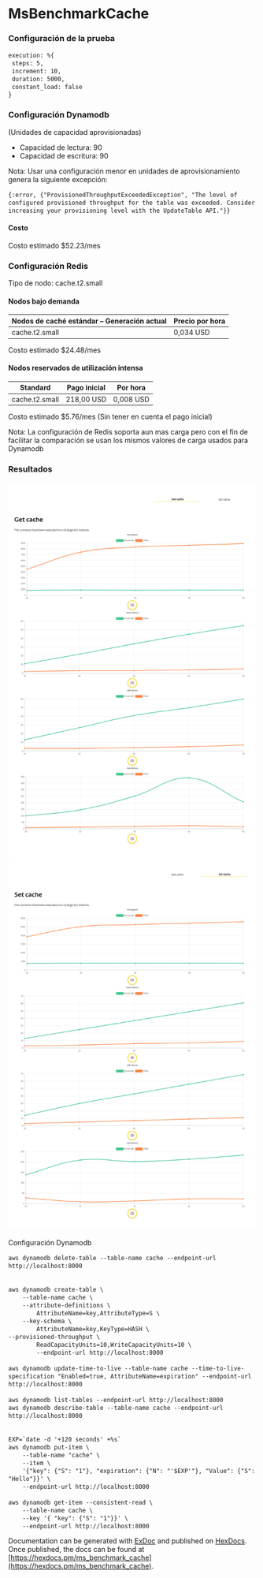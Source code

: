 # MsBenchmarkCache

### Configuración de la prueba
```
execution: %{
 steps: 5,
 increment: 10,
 duration: 5000,
 constant_load: false
}
```

### Configuración Dynamodb

(Unidades de capacidad aprovisionadas)
- Capacidad de lectura: 90 
- Capacidad de escritura: 90

Nota: Usar una configuración menor en unidades de aprovisionamiento genera la siguiente excepción:
```
{:error, {"ProvisionedThroughputExceededException", "The level of configured provisioned throughput for the table was exceeded. Consider increasing your provisioning level with the UpdateTable API."}}
```

#### Costo
Costo estimado $52.23/mes

### Configuración Redis
Tipo de nodo: cache.t2.small

#### Nodos bajo demanda
|Nodos de caché estándar – Generación actual | Precio por hora |
|--------------------------------------------|-----------------|
|cache.t2.small                              | 0,034 USD       |

Costo estimado $24.48/mes

#### Nodos reservados de utilización intensa
|Standard                | Pago inicial | Por hora |
|------------------------|--------------|----------|
|cache.t2.small          | 218,00 USD   | 0,008 USD|

Costo estimado $5.76/mes (Sin tener en cuenta el pago inicial)

Nota: La configuración de Redis soporta aun mas carga pero con el fin de facilitar la comparación se usan los mismos valores de carga usados para Dynamodb

### Resultados
![Get cache](results/get-cache.png)
![Get cache](results/set-cache.png)


Configuración Dynamodb
```
aws dynamodb delete-table --table-name cache --endpoint-url http://localhost:8000


aws dynamodb create-table \
    --table-name cache \
    --attribute-definitions \
        AttributeName=key,AttributeType=S \
    --key-schema \
        AttributeName=key,KeyType=HASH \
--provisioned-throughput \
        ReadCapacityUnits=10,WriteCapacityUnits=10 \
        --endpoint-url http://localhost:8000

aws dynamodb update-time-to-live --table-name cache --time-to-live-specification "Enabled=true, AttributeName=expiration" --endpoint-url http://localhost:8000

aws dynamodb list-tables --endpoint-url http://localhost:8000
aws dynamodb describe-table --table-name cache --endpoint-url http://localhost:8000


EXP=`date -d '+120 seconds' +%s`
aws dynamodb put-item \
    --table-name "cache" \
    --item \
    '{"key": {"S": "1"}, "expiration": {"N": "'$EXP'"}, "Value": {"S": "Hello"}}' \
    --endpoint-url http://localhost:8000

aws dynamodb get-item --consistent-read \
    --table-name cache \
    --key '{ "key": {"S": "1"}}' \
    --endpoint-url http://localhost:8000
```


Documentation can be generated with [ExDoc](https://github.com/elixir-lang/ex_doc)
and published on [HexDocs](https://hexdocs.pm). Once published, the docs can
be found at [https://hexdocs.pm/ms_benchmark_cache](https://hexdocs.pm/ms_benchmark_cache).

